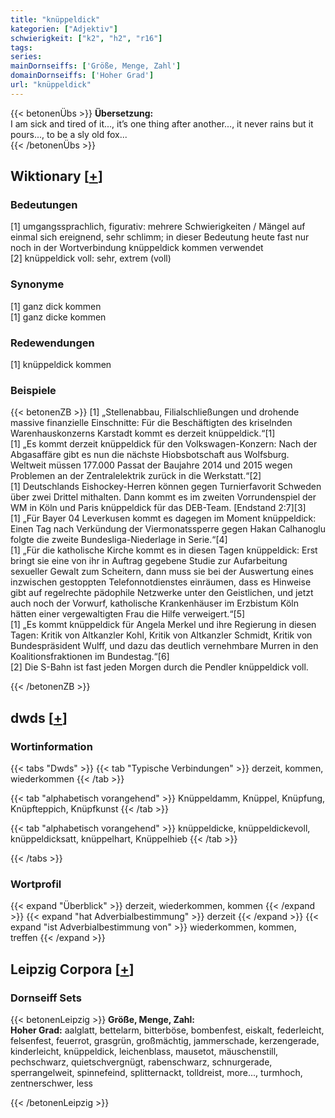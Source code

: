 ```yaml
---
title: "knüppeldick"
kategorien: ["Adjektiv"]
schwierigkeit: ["k2", "h2", "r16"]
tags:
series:
mainDornseiffs: ['Größe, Menge, Zahl']
domainDornseiffs: ['Hoher Grad']
url: "knüppeldick"
---
```


{{< betonenÜbs >}}
**Übersetzung:**  
I am sick and tired of it..., it’s one thing after another..., it never rains but it pours..., to be a sly old fox...  
{{< /betonenÜbs >}}

## Wiktionary [[+](https://de.wiktionary.org/wiki/knüppeldick)]

### Bedeutungen
[1] umgangssprachlich, figurativ: mehrere Schwierigkeiten / Mängel auf einmal sich ereignend, sehr schlimm; in dieser Bedeutung heute fast nur noch in der Wortverbindung knüppeldick kommen verwendet  
[2] knüppeldick voll: sehr, extrem (voll)  

### Synonyme
[1] ganz dick kommen  
[1] ganz dicke kommen  

### Redewendungen
[1] knüppeldick kommen  

### Beispiele
{{< betonenZB >}}
[1] „Stellenabbau, Filialschließungen und drohende massive finanzielle Einschnitte: Für die Beschäftigten des kriselnden Warenhauskonzerns Karstadt kommt es derzeit knüppeldick.“[1]  
[1] „Es kommt derzeit knüppeldick für den Volkswagen-Konzern: Nach der Abgasaffäre gibt es nun die nächste Hiobsbotschaft aus Wolfsburg. Weltweit müssen 177.000 Passat der Baujahre 2014 und 2015 wegen Problemen an der Zentralelektrik zurück in die Werkstatt.“[2]  
[1] Deutschlands Eishockey-Herren können gegen Turnierfavorit Schweden über zwei Drittel mithalten. Dann kommt es im zweiten Vorrundenspiel der WM in Köln und Paris knüppeldick für das DEB-Team. [Endstand 2:7][3]  
[1] „Für Bayer 04 Leverkusen kommt es dagegen im Moment knüppeldick: Einen Tag nach Verkündung der Viermonatssperre gegen Hakan Calhanoglu folgte die zweite Bundesliga-Niederlage in Serie.“[4]  
[1] „Für die katholische Kirche kommt es in diesen Tagen knüppeldick: Erst bringt sie eine von ihr in Auftrag gegebene Studie zur Aufarbeitung sexueller Gewalt zum Scheitern, dann muss sie bei der Auswertung eines inzwischen gestoppten Telefonnotdienstes einräumen, dass es Hinweise gibt auf regelrechte pädophile Netzwerke unter den Geistlichen, und jetzt auch noch der Vorwurf, katholische Krankenhäuser im Erzbistum Köln hätten einer vergewaltigten Frau die Hilfe verweigert.“[5]  
[1] „Es kommt knüppeldick für Angela Merkel und ihre Regierung in diesen Tagen: Kritik von Altkanzler Kohl, Kritik von Altkanzler Schmidt, Kritik von Bundespräsident Wulff, und dazu das deutlich vernehmbare Murren in den Koalitionsfraktionen im Bundestag.“[6]  
[2] Die S-Bahn ist fast jeden Morgen durch die Pendler knüppeldick voll.  

{{< /betonenZB >}}


## dwds [[+](https://www.dwds.de/wb/knüppeldick)]

### Wortinformation
{{< tabs "Dwds" >}}
{{< tab "Typische Verbindungen" >}}
derzeit, kommen, wiederkommen
{{< /tab >}}

{{< tab "alphabetisch vorangehend" >}}
Knüppeldamm, Knüppel, Knüpfung, Knüpfteppich, Knüpfkunst
{{< /tab >}}

{{< tab "alphabetisch vorangehend" >}}
knüppeldicke, knüppeldickevoll, knüppeldicksatt, knüppelhart, Knüppelhieb
{{< /tab >}}

{{< /tabs >}}

### Wortprofil
{{< expand "Überblick" >}} derzeit, wiederkommen, kommen {{< /expand >}}
{{< expand "hat Adverbialbestimmung" >}} derzeit {{< /expand >}}
{{< expand "ist Adverbialbestimmung von" >}} wiederkommen, kommen, treffen {{< /expand >}}

## Leipzig Corpora [[+](https://corpora.uni-leipzig.de/en/res?word=knüppeldick&corpusId=deu_newscrawl-public_2018)]

### Dornseiff Sets
{{< betonenLeipzig >}}
**Größe, Menge, Zahl:**  
**Hoher Grad:** aalglatt, bettelarm, bitterböse, bombenfest, eiskalt, federleicht, felsenfest, feuerrot, grasgrün, großmächtig, jammerschade, kerzengerade, kinderleicht, knüppeldick, leichenblass, mausetot, mäuschenstill, pechschwarz, quietschvergnügt, rabenschwarz, schnurgerade, sperrangelweit, spinnefeind, splitternackt, tolldreist, more..., turmhoch, zentnerschwer, less  

{{< /betonenLeipzig >}}
